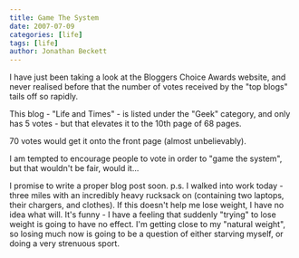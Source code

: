 ```yaml
---
title: Game The System
date: 2007-07-09
categories: [life]
tags: [life]
author: Jonathan Beckett
---
```


I have just been taking a look at the Bloggers Choice Awards website, and never realised before that the number of votes received by the "top blogs" tails off so rapidly.

This blog - "Life and Times" - is listed under the "Geek" category, and only has 5 votes - but that elevates it to the 10th page of 68 pages.

70 votes would get it onto the front page (almost unbelievably).

I am tempted to encourage people to vote in order to "game the system", but that wouldn't be fair, would it...

I promise to write a proper blog post soon. p.s. I walked into work today - three miles with an incredibly heavy rucksack on (containing two laptops, their chargers, and clothes). If this doesn't help me lose weight, I have no idea what will. It's funny - I have a feeling that suddenly "trying" to lose weight is going to have no effect. I'm getting close to my "natural weight", so losing much now is going to be a question of either starving myself, or doing a very strenuous sport.